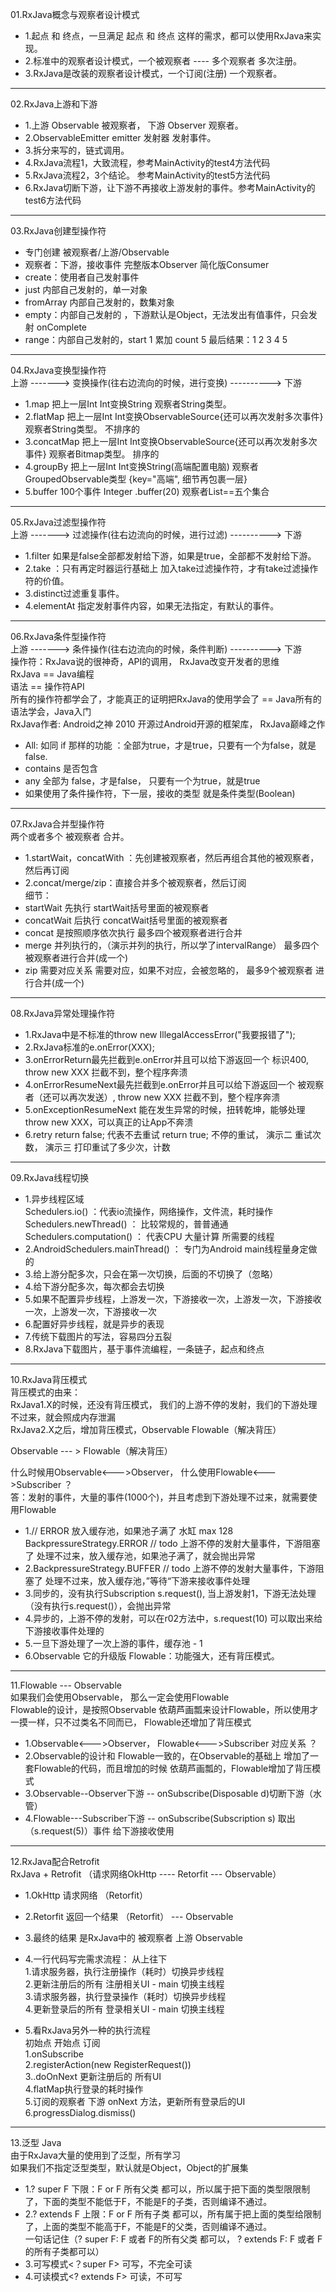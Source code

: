 01.RxJava概念与观察者设计模式    
- 1.起点 和 终点，一旦满足 起点 和 终点 这样的需求，都可以使用RxJava来实现。  
- 2.标准中的观察者设计模式，一个被观察者 ---- 多个观察者 多次注册。  
- 3.RxJava是改装的观察者设计模式，一个订阅(注册) 一个观察者。  
--------------------------------------------------------------------------
02.RxJava上游和下游    
- 1.上游 Observable 被观察者， 下游 Observer 观察者。  
- 2.ObservableEmitter<Integer> emitter 发射器 发射事件。    
- 3.拆分来写的，链式调用。  
- 4.RxJava流程1，大致流程，参考MainActivity的test4方法代码    
- 5.RxJava流程2，3个结论。 参考MainActivity的test5方法代码     
- 6.RxJava切断下游，让下游不再接收上游发射的事件。参考MainActivity的test6方法代码      
----------------------------------------------------------------------------
03.RxJava创建型操作符   
- 专门创建 被观察者/上游/Observable  
- 观察者：下游，接收事件  完整版本Observer  简化版Consumer  
- create：使用者自己发射事件  
- just 内部自己发射的，单一对象  
- fromArray 内部自己发射的，数集对象  
- empty：内部自己发射的 ，下游默认是Object，无法发出有值事件，只会发射 onComplete  
- range：内部自己发射的，start 1 累加   count 5    最后结果：1 2 3 4 5    
----------------------------------------------------------------------------  
04.RxJava变换型操作符    
上游  ------->    变换操作(往右边流向的时候，进行变换)  ---------->  下游  
- 1.map       把上一层Int  Int变换String                                           观察者String类型。  
- 2.flatMap   把上一层Int  Int变换ObservableSource<String>{还可以再次发射多次事件}   观察者String类型。 不排序的  
- 3.concatMap 把上一层Int  Int变换ObservableSource<Bitmap>{还可以再次发射多次事件}   观察者Bitmap类型。 排序的  
- 4.groupBy   把上一层Int  Int变换String(高端配置电脑)     观察者GroupedObservable类型 {key="高端", 细节再包裹一层}  
- 5.buffer    100个事件 Integer     .buffer(20)    观察者List<Integer>==五个集合  
---------------------------------------------------------------------------------  
05.RxJava过滤型操作符  
上游  ------->    过滤操作(往右边流向的时候，进行过滤)  ---------->  下游  
- 1.filter 如果是false全部都发射给下游，如果是true，全部都不发射给下游。  
- 2.take ：只有再定时器运行基础上 加入take过滤操作符，才有take过滤操作符的价值。  
- 3.distinct过滤重复事件。  
- 4.elementAt 指定发射事件内容，如果无法指定，有默认的事件。  
-------------------------------------------------------------------------------  
06.RxJava条件型操作符      
上游  ------->    条件操作(往右边流向的时候，条件判断)  ---------->  下游  
操作符：RxJava说的很神奇，API的调用， RxJava改变开发者的思维  
RxJava == Java编程  
语法 == 操作符API  
所有的操作符都学会了，才能真正的证明把RxJava的使用学会了 == Java所有的语法学会，Java入门  
RxJava作者: Android之神 2010 开源过Android开源的框架库， RxJava巅峰之作  

- All: 如同 if 那样的功能 ：全部为true，才是true，只要有一个为false，就是false.  
- contains 是否包含  
- any 全部为 false，才是false， 只要有一个为true，就是true  
- 如果使用了条件操作符，下一层，接收的类型 就是条件类型(Boolean)  
--------------------------------------------------------------------------------  
07.RxJava合并型操作符  
两个或者多个 被观察者 合并。  
- 1.startWait，concatWith ：先创建被观察者，然后再组合其他的被观察者，然后再订阅  
- 2.concat/merge/zip：直接合并多个被观察者，然后订阅  
细节：  
- startWait 先执行 startWait括号里面的被观察者  
- concatWait 后执行 concatWait括号里面的被观察者  
- concat 是按照顺序依次执行 最多四个被观察者进行合并  
- merge 并列执行的，（演示并列的执行，所以学了intervalRange） 最多四个被观察者进行合并(成一个)  
- zip 需要对应关系 需要对应，如果不对应，会被忽略的， 最多9个被观察者 进行合并(成一个)  
----------------------------------------------------------------------------------------
08.RxJava异常处理操作符  
- 1.RxJava中是不标准的throw new IllegalAccessError("我要报错了");  
- 2.RxJava标准的e.onError(XXX);  
- 3.onErrorReturn最先拦截到e.onError并且可以给下游返回一个 标识400,   throw new  XXX 拦截不到，整个程序奔溃  
- 4.onErrorResumeNext最先拦截到e.onError并且可以给下游返回一个 被观察者（还可以再次发送）,   throw new  XXX 拦截不到，整个程序奔溃  
- 5.onExceptionResumeNext 能在发生异常的时候，扭转乾坤，能够处理 throw new  XXX，可以真正的让App不奔溃  
- 6.retry return false; 代表不去重试  return true; 不停的重试，  演示二 重试次数，  演示三 打印重试了多少次，计数  
----------------------------------------------------------------------------------------------------------------------------
09.RxJava线程切换  
- 1.异步线程区域  
        Schedulers.io() ：代表io流操作，网络操作，文件流，耗时操作  
        Schedulers.newThread()    ： 比较常规的，普普通通  
        Schedulers.computation()  ： 代表CPU 大量计算 所需要的线程  
- 2.AndroidSchedulers.mainThread()  ： 专门为Android main线程量身定做的  
- 3.给上游分配多次，只会在第一次切换，后面的不切换了（忽略）  
- 4.给下游分配多次，每次都会去切换  
- 5.如果不配置异步线程，上游发一次，下游接收一次，上游发一次，下游接收一次，上游发一次，下游接收一次  
- 6.配置好异步线程，就是异步的表现  
- 7.传统下载图片的写法，容易四分五裂  
- 8.RxJava下载图片，基于事件流编程，一条链子，起点和终点  
------------------------------------------------------------------------------------------------  
10.RxJava背压模式  
背压模式的由来：  
RxJava1.X的时候，还没有背压模式， 我们的上游不停的发射，我们的下游处理不过来，就会照成内存泄漏  
RxJava2.X之后，增加背压模式，Observable  Flowable（解决背压）  

Observable --- > Flowable（解决背压）  

什么时候用Observable<--->Observer， 什么使用Flowable<--->Subscriber ？  
答：发射的事件，大量的事件(1000个)，并且考虑到下游处理不过来，就需要使用Flowable  

- 1.// ERROR  放入缓存池，如果池子满了  水缸  max 128  
 BackpressureStrategy.ERROR // todo 上游不停的发射大量事件，下游阻塞了 处理不过来，放入缓存池，如果池子满了，就会抛出异常  
- 2.BackpressureStrategy.BUFFER // todo  上游不停的发射大量事件，下游阻塞了 处理不过来，放入缓存池，”等待“下游来接收事件处理  
- 3.同步的，没有执行Subscription s.request(), 当上游发射1，下游无法处理（没有执行s.request()），会抛出异常  
- 4.异步的，上游不停的发射，可以在r02方法中，s.request(10)  可以取出来给 下游接收事件处理的  
- 5.一旦下游处理了一次上游的事件，缓存池 - 1  
- 6.Observable 它的升级版 Flowable：功能强大，还有背压模式。  
--------------------------------------------------------------------------
11.Flowable  --- Observable  
如果我们会使用Observable， 那么一定会使用Flowable  
Flowable的设计，是按照Observable 依葫芦画瓢来设计Flowable，所以使用才一摸一样，只不过类名不同而已， Flowable还增加了背压模式  
- 1.Observable<--->Observer， Flowable<--->Subscriber  对应关系 ？  
- 2.Observable的设计和  Flowable一致的，在Observable的基础上 增加了一套Flowable的代码，而且增加的时候 依葫芦画瓢的，Flowable增加了背压模式  
- 3.Observable--Observer下游 -- onSubscribe(Disposable d)切断下游（水管）  
- 4.Flowable---Subscriber下游 -- onSubscribe(Subscription s) 取出（s.request(5)）事件 给下游接收使用  
--------------------------------------------------------------------------------------------------
12.RxJava配合Retrofit  
RxJava + Retrofit （请求网络OkHttp  ---- Retorfit  --- Observable）    
- 1.OkHttp 请求网络 （Retorfit）
- 2.Retorfit 返回一个结果 （Retorfit） --- Observable
- 3.最终的结果 是RxJava中的 被观察者 上游 Observable
- 4.一行代码写完需求流程： 从上往下  
   1.请求服务器，执行注册操作（耗时）切换异步线程  
   2.更新注册后的所有 注册相关UI - main  切换主线程  
   3.请求服务器，执行登录操作（耗时）切换异步线程  
   4.更新登录后的所有 登录相关UI - main  切换主线程  

- 5.看RxJava另外一种的执行流程  
  初始点 开始点 订阅  
  1.onSubscribe  
  2.registerAction(new RegisterRequest())  
  3..doOnNext 更新注册后的 所有UI  
  4.flatMap执行登录的耗时操作  
  5.订阅的观察者 下游 onNext 方法，更新所有登录后的UI  
  6.progressDialog.dismiss()  
----------------------------------------------------------------------------------------
13.泛型 Java    
由于RxJava大量的使用到了泛型，所有学习  
如果我们不指定泛型类型，默认就是Object，Object的扩展集  
- 1.? super F   下限：F or F 所有父类 都可以，所以属于把下面的类型限限制了，下面的类型不能低于F，不能是F的子类，否则编译不通过。  
- 2.? extends F 上限：F or F 所有子类 都可以，所有属于把上面的类型给限制了，上面的类型不能高于F，不能是F的父类，否则编译不通过。  
  一句话记住（? super F: F 或者 F的所有父类 都可以，   ? extends F: F 或者 F的所有子类都可以）  
- 3.可写模式<？super F> 可写，不完全可读  
- 4.可读模式<? extends F> 可读，不可写  